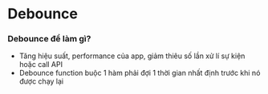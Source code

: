 # Debounce  
### Debounce để làm gì?
- Tăng hiệu suất, performance của app, giảm thiêu số lần xử lí sự kiện hoặc call API
- Debounce function buộc 1 hàm phải đợi 1 thời gian nhất định trước khi nó được chạy lại
